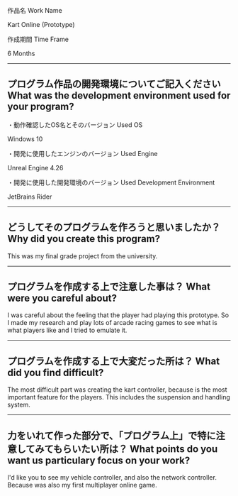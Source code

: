 作品名
 Work Name
 
 Kart Online (Prototype)
 
 作成期間
 Time Frame
 
 6 Months

-----------------------------------------------------------------------------
 プログラム作品の開発環境についてご記入ください
 What was the development environment used for your program?
-----------------------------------------------------------------------------
・動作確認したOS名とそのバージョン
  Used OS
  
   Windows 10

・開発に使用したエンジンのバージョン
  Used Engine
  
   Unreal Engine 4.26

・開発に使用した開発環境のバージョン
  Used Development Environment
  
   JetBrains Rider

-----------------------------------------------------------------------------
 どうしてそのプログラムを作ろうと思いましたか？
 Why did you create this program?
-----------------------------------------------------------------------------
This was my final grade project from the university.

-----------------------------------------------------------------------------
 プログラムを作成する上で注意した事は？
 What were you careful about?
-----------------------------------------------------------------------------
I was careful about the feeling that the player had playing this prototype.
So I made my research and play lots of arcade racing games to see what is 
what players like and I tried to emulate it.

-----------------------------------------------------------------------------
 プログラムを作成する上で大変だった所は？
 What did you find difficult?
-----------------------------------------------------------------------------
The most difficult part was creating the kart controller, because is the most
important feature for the players. This includes the suspension and handling 
system.

-----------------------------------------------------------------------------
 力をいれて作った部分で、「プログラム上」で特に注意してみてもらいたい所は？
 What points do you want us particulary focus on your work?
-----------------------------------------------------------------------------
I'd like you to see my vehicle controller, and also the network controller.
Because was also my first multiplayer online game.
